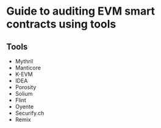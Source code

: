 # Guide to auditing EVM smart contracts using tools

## Tools

* Mythril
* Manticore
* K-EVM
* IDEA
* Porosity
* Solium
* Flint
* Oyente
* Securify.ch
* Remix

